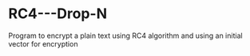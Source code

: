 # RC4---Drop-N

Program to encrypt a plain text using RC4 algorithm and using an initial vector for encryption
